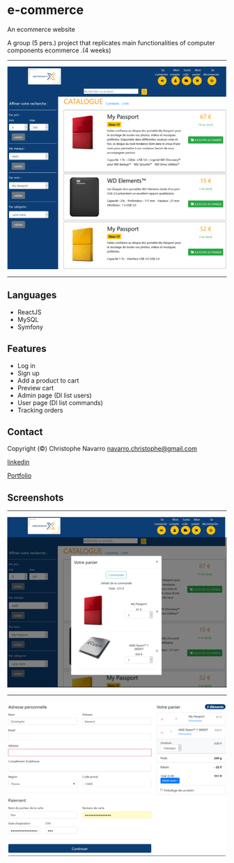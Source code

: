 # e-commerce
An ecommerce website

A group (5 pers.) project that replicates  main functionalities of computer components ecommerce .(4 weeks)
___   
![alt text](https://github.com/Crinav/e-commerce/blob/master/Informatix1.png "main page")  
___  

## Languages
* ReactJS
* MySQL
* Symfony

## Features 
* Log in
* Sign up 
* Add a product to cart
* Preview cart
* Admin page (Dl list users)
* User page (Dl list commands)
* Tracking orders 

  
## Contact  

Copyright (©) Christophe Navarro <navarro.christophe@gmail.com>

[linkedin](https://www.linkedin.com/in/christophe-navarro-b5173a171) 

[Portfolio](https://portfolio-chris.herokuapp.com/) 

## Screenshots 
___  

![alt text](https://github.com/Crinav/e-commerce/blob/master/Informatix2.png)   
___  

![alt text](https://github.com/Crinav/e-commerce/blob/master/Informatix3.png)
